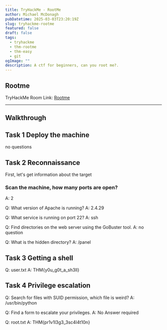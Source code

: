 ```yaml
---
title: TryHackMe - RootMe
author: Michael McDonagh
pubDatetime: 2025-03-03T23:20:19Z
slug: tryhackme-rootme
featured: false
draft: false
tags:
  - tryhackme
  - thm-rootme
  - thm-easy
  - git
ogImage: ""
description: A ctf for beginners, can you root me?.
---
```


## Rootme

TryHackMe Room Link: [Rootme](https://tryhackme.com/r/room/rrootme)

---

## Walkthrough

## Task 1 Deploy the machine

no questions

## Task 2 Reconnaissance

First, let's get information about the target

### Scan the machine, how many ports are open?

A: 2

Q: What version of Apache is running?
A: 2.4.29

Q: What service is running on port 22?
A: ssh

Q: Find directories on the web server using the GoBuster tool.
A: no question

Q: What is the hidden directory?
A: /panel

## Task 3 Getting a shell

Q: user.txt
A: THM{y0u_g0t_a_sh3ll}

## Task 4 Privilege escalation

Q: Search for files with SUID permission, which file is weird?
A: /usr/bin/python

Q: Find a form to escalate your privileges.
A: No Answer required

Q: root.txt
A: THM{pr1v1l3g3_3sc4l4t10n}
